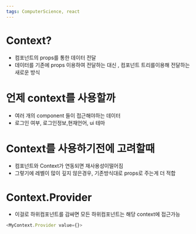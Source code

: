 ```yaml
---
tags: ComputerScience, react
---
```

# Context?

- 컴포넌트의 props를 통한 데이터 전달
- 데이터를 기존에 props 이용하여 전달하는 대신 , 컴포넌트 트리를이용해 전달하는 새로운 방식

# 언제 context를 사용할까
- 여러 개의 component 들이 접근해야하는 데이터
- 로그인 여부, 로그인정보,현재언어, ui 테마

# Context를 사용하기전에 고려할때

- 컴포넌트와 Context가 연동되면 재사용성이떨어짐
- 그렇기에 레벨이 많이 깊지 않은경우, 기존방식대로 props로 주는게 더 적합

# Context.Provider
- 이걸로 하위컴포넌트를 감싸면 모든 하위컴포넌트는 해당 context에 접근가능

``` javascript
<MyContext.Provider value={}>
```

